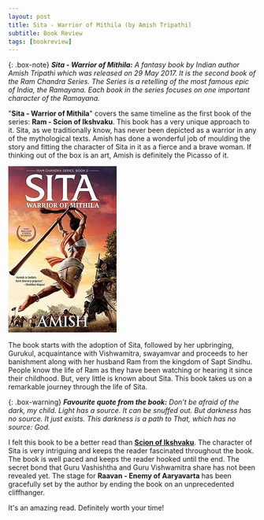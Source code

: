 ```yaml
---
layout: post
title: Sita - Warrior of Mithila (by Amish Tripathi)
subtitle: Book Review 
tags: [bookreview]
---
```


{: .box-note}
***Sita - Warrior of Mithila:*** *A fantasy book by Indian author Amish Tripathi which was released on 29 May 2017. It is the second book of the Ram Chandra Series. The Series is a retelling of the most famous epic of India, the Ramayana. Each book in the series focuses on one important character of the Ramayana.*

"**Sita - Warrior of Mithila**" covers the same timeline as the first book of the series: **Ram - Scion of Ikshvaku**. This book has a very unique approach to it. Sita, as we traditionally know, has never been depicted as a warrior in any of the mythological texts. Amish has done a wonderful job of moulding the story and fitting the character of Sita in it as a fierce and a brave woman. If thinking out of the box is an art, Amish is definitely the Picasso of it. 

<img src="/books/images/sita.jpg" alt="Sita - Warrior of Mithila"/>

The book starts with the adoption of Sita, followed by her upbringing, Gurukul, acquaintance with Vishwamitra, swayamvar and proceeds to her banishment along with her husband Ram from the kingdom of Sapt Sindhu. People know the life of Ram as they have been watching or hearing it since their childhood. But, very little is known about Sita. This book takes us on a remarkable journey through the life of Sita.    

{: .box-warning}
***Favourite quote from the book:*** *Don’t be afraid of the dark, my child. Light has a source. It can be snuffed out. But darkness has no source. It just exists. This darkness is a path to That, which has no source: God.*

I felt this book to be a better read than <a href="https://www.inchoate.me/2020-06-02-ram-scion-of-ikshvaku-book-review/" target="_blank">**Scion of Ikshvaku**</a>. The character of Sita is very intriguing and keeps the reader fascinated throughout the book. The book is well paced and keeps the reader hooked until the end. The secret bond that Guru Vashishtha and Guru Vishwamitra share has not been revealed yet. The stage for **Raavan - Enemy of Aaryavarta** has been gracefully set by the author by ending the book on an unprecedented cliffhanger.

It's an amazing read. Definitely worth your time!
